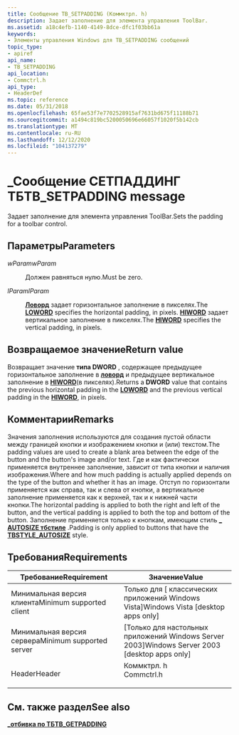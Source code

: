 ```yaml
---
title: Сообщение TB_SETPADDING (Коммктрл. h)
description: Задает заполнение для элемента управления ToolBar.
ms.assetid: a18c4efb-1140-4149-8dce-dfc1f03bb61a
keywords:
- Элементы управления Windows для TB_SETPADDING сообщений
topic_type:
- apiref
api_name:
- TB_SETPADDING
api_location:
- Commctrl.h
api_type:
- HeaderDef
ms.topic: reference
ms.date: 05/31/2018
ms.openlocfilehash: 65fae53f7e7702528915af7631bd675f11188b71
ms.sourcegitcommit: a1494c819bc5200050696e66057f1020f5b142cb
ms.translationtype: MT
ms.contentlocale: ru-RU
ms.lasthandoff: 12/12/2020
ms.locfileid: "104137279"
---
```

# <a name="tb_setpadding-message"></a><span data-ttu-id="383e0-104">\_Сообщение СЕТПАДДИНГ ТБ</span><span class="sxs-lookup"><span data-stu-id="383e0-104">TB\_SETPADDING message</span></span>

<span data-ttu-id="383e0-105">Задает заполнение для элемента управления ToolBar.</span><span class="sxs-lookup"><span data-stu-id="383e0-105">Sets the padding for a toolbar control.</span></span>

## <a name="parameters"></a><span data-ttu-id="383e0-106">Параметры</span><span class="sxs-lookup"><span data-stu-id="383e0-106">Parameters</span></span>

<dl> <dt>

<span data-ttu-id="383e0-107">*wParam*</span><span class="sxs-lookup"><span data-stu-id="383e0-107">*wParam*</span></span> 
</dt> <dd>

<span data-ttu-id="383e0-108">Должен равняться нулю.</span><span class="sxs-lookup"><span data-stu-id="383e0-108">Must be zero.</span></span>

</dd> <dt>

<span data-ttu-id="383e0-109">*lParam*</span><span class="sxs-lookup"><span data-stu-id="383e0-109">*lParam*</span></span> 
</dt> <dd>

<span data-ttu-id="383e0-110">[**Ловорд**](/previous-versions/windows/desktop/legacy/ms632659(v=vs.85)) задает горизонтальное заполнение в пикселях.</span><span class="sxs-lookup"><span data-stu-id="383e0-110">The [**LOWORD**](/previous-versions/windows/desktop/legacy/ms632659(v=vs.85)) specifies the horizontal padding, in pixels.</span></span> <span data-ttu-id="383e0-111">[**HIWORD**](/previous-versions/windows/desktop/legacy/ms632657(v=vs.85)) задает вертикальное заполнение в пикселях.</span><span class="sxs-lookup"><span data-stu-id="383e0-111">The [**HIWORD**](/previous-versions/windows/desktop/legacy/ms632657(v=vs.85)) specifies the vertical padding, in pixels.</span></span>

</dd> </dl>

## <a name="return-value"></a><span data-ttu-id="383e0-112">Возвращаемое значение</span><span class="sxs-lookup"><span data-stu-id="383e0-112">Return value</span></span>

<span data-ttu-id="383e0-113">Возвращает значение **типа DWORD** , содержащее предыдущее горизонтальное заполнение в [**ловорд**](/previous-versions/windows/desktop/legacy/ms632659(v=vs.85)) и предыдущее вертикальное заполнение в [**HIWORD**](/previous-versions/windows/desktop/legacy/ms632657(v=vs.85))(в пикселях).</span><span class="sxs-lookup"><span data-stu-id="383e0-113">Returns a **DWORD** value that contains the previous horizontal padding in the [**LOWORD**](/previous-versions/windows/desktop/legacy/ms632659(v=vs.85)) and the previous vertical padding in the [**HIWORD**](/previous-versions/windows/desktop/legacy/ms632657(v=vs.85)), in pixels.</span></span>

## <a name="remarks"></a><span data-ttu-id="383e0-114">Комментарии</span><span class="sxs-lookup"><span data-stu-id="383e0-114">Remarks</span></span>

<span data-ttu-id="383e0-115">Значения заполнения используются для создания пустой области между границей кнопки и изображением кнопки и (или) текстом.</span><span class="sxs-lookup"><span data-stu-id="383e0-115">The padding values are used to create a blank area between the edge of the button and the button's image and/or text.</span></span> <span data-ttu-id="383e0-116">Где и как фактически применяется внутреннее заполнение, зависит от типа кнопки и наличия изображения.</span><span class="sxs-lookup"><span data-stu-id="383e0-116">Where and how much padding is actually applied depends on the type of the button and whether it has an image.</span></span> <span data-ttu-id="383e0-117">Отступ по горизонтали применяется как справа, так и слева от кнопки, а вертикальное заполнение применяется как к верхней, так и к нижней части кнопки.</span><span class="sxs-lookup"><span data-stu-id="383e0-117">The horizontal padding is applied to both the right and left of the button, and the vertical padding is applied to both the top and bottom of the button.</span></span> <span data-ttu-id="383e0-118">Заполнение применяется только к кнопкам, имеющим стиль [**\_ AUTOSIZE тбстиле**](toolbar-control-and-button-styles.md) .</span><span class="sxs-lookup"><span data-stu-id="383e0-118">Padding is only applied to buttons that have the [**TBSTYLE\_AUTOSIZE**](toolbar-control-and-button-styles.md) style.</span></span>

## <a name="requirements"></a><span data-ttu-id="383e0-119">Требования</span><span class="sxs-lookup"><span data-stu-id="383e0-119">Requirements</span></span>



| <span data-ttu-id="383e0-120">Требование</span><span class="sxs-lookup"><span data-stu-id="383e0-120">Requirement</span></span> | <span data-ttu-id="383e0-121">Значение</span><span class="sxs-lookup"><span data-stu-id="383e0-121">Value</span></span> |
|-------------------------------------|---------------------------------------------------------------------------------------|
| <span data-ttu-id="383e0-122">Минимальная версия клиента</span><span class="sxs-lookup"><span data-stu-id="383e0-122">Minimum supported client</span></span><br/> | <span data-ttu-id="383e0-123">Только для \[ классических приложений Windows Vista\]</span><span class="sxs-lookup"><span data-stu-id="383e0-123">Windows Vista \[desktop apps only\]</span></span><br/>                                        |
| <span data-ttu-id="383e0-124">Минимальная версия сервера</span><span class="sxs-lookup"><span data-stu-id="383e0-124">Minimum supported server</span></span><br/> | <span data-ttu-id="383e0-125">\[Только для настольных приложений Windows Server 2003\]</span><span class="sxs-lookup"><span data-stu-id="383e0-125">Windows Server 2003 \[desktop apps only\]</span></span><br/>                                  |
| <span data-ttu-id="383e0-126">Header</span><span class="sxs-lookup"><span data-stu-id="383e0-126">Header</span></span><br/>                   | <dl> <span data-ttu-id="383e0-127"><dt>Коммктрл. h</dt></span><span class="sxs-lookup"><span data-stu-id="383e0-127"><dt>Commctrl.h</dt></span></span> </dl> |



## <a name="see-also"></a><span data-ttu-id="383e0-128">См. также раздел</span><span class="sxs-lookup"><span data-stu-id="383e0-128">See also</span></span>

<dl> <dt>

[<span data-ttu-id="383e0-129">**\_отбивка по ТБ**</span><span class="sxs-lookup"><span data-stu-id="383e0-129">**TB\_GETPADDING**</span></span>](tb-getpadding.md)
</dt> </dl>

 

